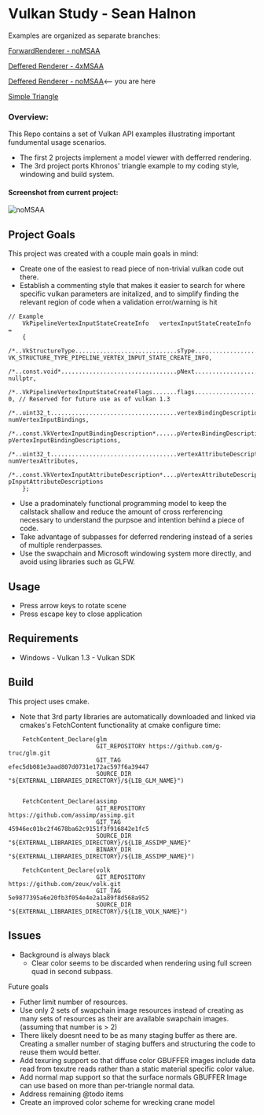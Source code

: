# Vulkan Study - Sean Halnon
Examples are organized as separate branches:

[ForwardRenderer - noMSAA](https://github.com/Shalnon/StudyingVulkan/tree/ForwardRenderer_noMSAA "Forward Renderer - noMSAA")

[Deffered Renderer - 4xMSAA](https://github.com/Shalnon/StudyingVulkan/tree/DeferredRendering_4xMSAA "Deffered Renderer - 4xMSAA")

[Deffered Renderer - noMSAA](https://github.com/Shalnon/StudyingVulkan/tree/Deffered_Renderer_noMSAA "Deffered Renderer - noMSAA")<-- you are here

[Simple Triangle](https://github.com/Shalnon/StudyingVulkan/tree/simpleTriangle "Simple Triangle")

### Overview:
  This Repo contains a set of Vulkan API examples illustrating important fundumental usage scenarios.
  * The first 2 projects implement a model viewer with defferred rendering.
  * The 3rd project ports Khronos' triangle example to my coding style, windowing and build system.
 
 #### Screenshot from current project:
![noMSAA](https://drive.google.com/uc?export=view&id=1hPElVwnk3XIISojolso9oGK2WCieFvp1)
 
## Project Goals
This project was created with a couple main goals in mind:
   * Create one of the easiest to read piece of non-trivial vulkan code out there.
   * Establish a commenting style that makes it easier to search for where specific vulkan parameters are initalized, and to simplify finding the relevant region of code when a validation error/warning is hit

```
// Example
    VkPipelineVertexInputStateCreateInfo   vertexInputStateCreateInfo =
    {
       /*..VkStructureType.............................sType.............................*/ VK_STRUCTURE_TYPE_PIPELINE_VERTEX_INPUT_STATE_CREATE_INFO,
       /*..const.void*.................................pNext.............................*/ nullptr,
       /*..VkPipelineVertexInputStateCreateFlags.......flags.............................*/ 0, // Reserved for future use as of vulkan 1.3
       /*..uint32_t....................................vertexBindingDescriptionCount.....*/ numVertexInputBindings,
       /*..const.VkVertexInputBindingDescription*......pVertexBindingDescriptions........*/ pVertexInputBindingDescriptions,
       /*..uint32_t....................................vertexAttributeDescriptionCount...*/ numVertexAttributes,
       /*..const.VkVertexInputAttributeDescription*....pVertexAttributeDescriptions......*/ pInputAttributeDescriptions
    };
```
   * Use a pradominately functional programming model to keep the callstack shallow and reduce the amount of cross rerferencing necessary to understand the purpsoe and intention behind a piece of code.
   * Take advantage of subpasses for deferred rendering instead of a series of multiple renderpasses.
   * Use the swapchain and Microsoft windowing system more directly, and avoid using libraries such as GLFW.

## Usage
   - Press arrow keys to rotate scene
   - Press escape key to close application

## Requirements
   - Windows
	- Vulkan 1.3
	- Vulkan SDK

## Build
   This project uses cmake.

* Note that 3rd party libraries are automatically downloaded and linked via cmakes's FetchContent functionality at cmake configure time:
```
	FetchContent_Declare(glm
	                     GIT_REPOSITORY https://github.com/g-truc/glm.git
	                     GIT_TAG efec5db081e3aad807d0731e172ac597f6a39447
	                     SOURCE_DIR "${EXTERNAL_LIBRARIES_DIRECTORY}/${LIB_GLM_NAME}")
	
	
	FetchContent_Declare(assimp
	                     GIT_REPOSITORY https://github.com/assimp/assimp.git
	                     GIT_TAG 45946ec01bc2f4678ba62c9151f3f916842e1fc5
	                     SOURCE_DIR "${EXTERNAL_LIBRARIES_DIRECTORY}/${LIB_ASSIMP_NAME}"
	                     BINARY_DIR "${EXTERNAL_LIBRARIES_DIRECTORY}/${LIB_ASSIMP_NAME}")
	
	FetchContent_Declare(volk
	                     GIT_REPOSITORY https://github.com/zeux/volk.git
	                     GIT_TAG 5e9877395a6e20fb3f054e4e2a1a89f8d568a952
	                     SOURCE_DIR "${EXTERNAL_LIBRARIES_DIRECTORY}/${LIB_VOLK_NAME}")
```

## Issues
   * Background is always black
      * Clear color seems to be discarded when rendering using full screen quad in second subpass.

Future goals
  * Futher limit number of resources.
   * Use only 2 sets of swapchain image resources instead of creating as many sets of resources as their are available swapchain images. (assuming that number is > 2)
   * There likely doesnt need to be as many staging buffer as there are. Creating a smaller number of staging buffers and structuring the code to reuse them would better.
  * Add texuring support so that diffuse color GBUFFER images include data read from texutre reads rather than a static material specific color value.
  * Add normal map support so that the surface normals GBUFFER Image can use based on more than per-triangle normal data.
  * Address remaining @todo items
  * Create an improved color scheme for wrecking crane model
